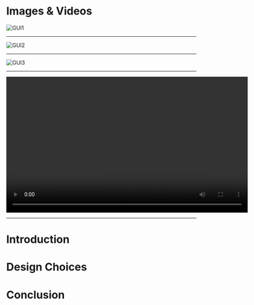 # Images & Videos
![GUI1](https://github.com/terrabladex/periodiCpp-Storage/blob/main/Images%26Videos/table.png)

---
![GUI2](https://github.com/terrabladex/periodiCpp-Storage/blob/main/Images%26Videos/search.png)

---
![GUI3](https://github.com/terrabladex/periodiCpp-Storage/blob/main/Images%26Videos/dialog.png)

---

<video width="640" height="360" controls>
  <source src="https://raw.githubusercontent.com/username/repository/branch/https://github.com/terrabladex/periodiCpp-Storage/blob/main/Images%26Videos/GUI-Recording-1.mp4" type="video/mp4">
  Your browser does not support the video tag.
</video>

---
# Introduction
# Design Choices
# Conclusion

